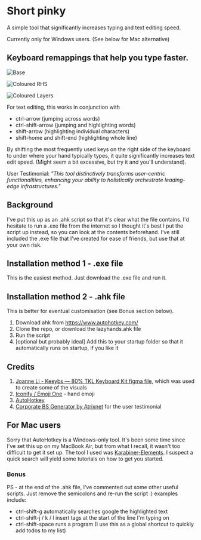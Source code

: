 # Short pinky
A simple tool that significantly increases typing and text editing speed.

Currently only for Windows users. (See below for Mac alternative)

## Keyboard remappings that help you type faster.
![Base](https://user-images.githubusercontent.com/92256435/189818558-e95f80e1-aa94-480f-966d-08dda201604d.png)

![Coloured RHS](https://user-images.githubusercontent.com/92256435/189818566-1af45d14-350b-4651-b7ba-1303536489df.png)

![Coloured Layers](https://user-images.githubusercontent.com/92256435/189818573-90916e74-40dc-4608-8f4f-3040b92d0db3.png)

For text editing, this works in conjunction with 
- ctrl-arrow (jumping across words)
- ctrl-shift-arrow (jumping and highlighting words)
- shift-arrow (highlighting individual characters)
- shift-home and shift-end (highlighting whole line)

By shifting the most frequently used keys on the right side of the keyboard to under where your hand typically types, it quite significantly increases text edit speed. (Might seem a bit excessive, but try it and you'll understand).

User Testimonial: *"This tool distinctively transforms user-centric functionalities, enhancing your ability to holistically orchestrate leading-edge infrastructures."*

## Background
I've put this up as an .ahk script so that it's clear what the file contains. 
I'd hesitate to run a .exe file from the internet so I thought it's best I put the script up instead, so you can look at the contents beforehand.
I've still included the .exe file that I've created for ease of friends, but use that at your own risk. 

## Installation method 1 - .exe file
This is the easiest method. Just download the .exe file and run it.

## Installation method 2 - .ahk file
This is better for eventual customisation (see Bonus section below).
1. Download ahk from https://www.autohotkey.com/
2. Clone the repo, or download the lazyhands.ahk file
3. Run the script
4. [optional but probably ideal] Add this to your startup folder so that it automatically runs on startup, if you like it

## Credits
1. [Joanne Li - Keeybs — 80% TKL Keyboard Kit figma file](https://www.figma.com/community/file/949387012289800289), which was used to create some of the visuals 
2. [Iconify / Emoji One](https://joypixels.com/) - hand emoji 
3. [AutoHotkey](https://www.autohotkey.com/)
4. [Corporate BS Generator by Atrixnet](https://www.atrixnet.com/bs-generator.html) for the user testimonial

## For Mac users
Sorry that AutoHotkey is a Windows-only tool. It's been some time since I've set this up on my MacBook Air, but from what I recall, it wasn't too difficult to get it set up. The tool I used was [Karabiner-Elements](https://karabiner-elements.pqrs.org/). I suspect a quick search will yield some tutorials on how to get you started.

### Bonus
PS - at the end of the .ahk file, I've commented out some other useful scripts. 
Just remove the semicolons and re-run the script :) examples include:
- ctrl-shift-g automatically searches google the highlighted text
- ctrl-shift-j / k / l insert tags at the start of the line I'm typing on
- ctrl-shift-space runs a program (I use this as a global shortcut to quickly add todos to my list)


